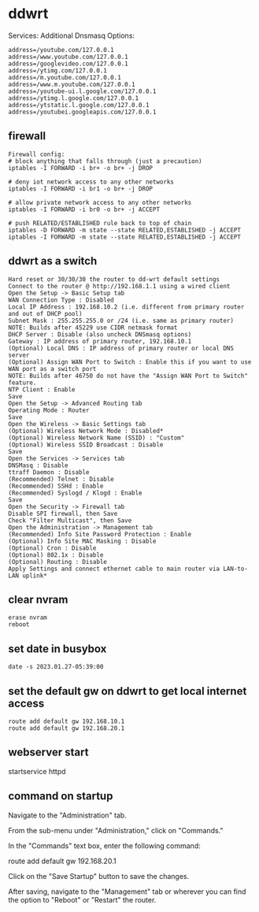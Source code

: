 # ddwrt

Services:
Additional Dnsmasq Options:

```
address=/youtube.com/127.0.0.1
address=/www.youtube.com/127.0.0.1
address=/googlevideo.com/127.0.0.1
address=/ytimg.com/127.0.0.1
address=/m.youtube.com/127.0.0.1
address=/www.m.youtube.com/127.0.0.1
address=/youtube-ui.l.google.com/127.0.0.1
address=/ytimg.l.google.com/127.0.0.1
address=/ytstatic.l.google.com/127.0.0.1
address=/youtubei.googleapis.com/127.0.0.1
```

## firewall
```
Firewall config:
# block anything that falls through (just a precaution)
iptables -I FORWARD -i br+ -o br+ -j DROP

# deny iot network access to any other networks
iptables -I FORWARD -i br1 -o br+ -j DROP

# allow private network access to any other networks
iptables -I FORWARD -i br0 -o br+ -j ACCEPT

# push RELATED/ESTABLISHED rule back to top of chain
iptables -D FORWARD -m state --state RELATED,ESTABLISHED -j ACCEPT
iptables -I FORWARD -m state --state RELATED,ESTABLISHED -j ACCEPT
```


## ddwrt as a switch
```
Hard reset or 30/30/30 the router to dd-wrt default settings
Connect to the router @ http://192.168.1.1 using a wired client
Open the Setup -> Basic Setup tab
WAN Connection Type : Disabled
Local IP Address : 192.168.10.2 (i.e. different from primary router and out of DHCP pool)
Subnet Mask : 255.255.255.0 or /24 (i.e. same as primary router)
NOTE: Builds after 45229 use CIDR netmask format
DHCP Server : Disable (also uncheck DNSmasq options)
Gateway : IP address of primary router, 192.168.10.1
(Optional) Local DNS : IP address of primary router or local DNS server
(Optional) Assign WAN Port to Switch : Enable this if you want to use WAN port as a switch port
NOTE: Builds after 46750 do not have the "Assign WAN Port to Switch" feature.
NTP Client : Enable
Save
Open the Setup -> Advanced Routing tab
Operating Mode : Router
Save
Open the Wireless -> Basic Settings tab
(Optional) Wireless Network Mode : Disabled*
(Optional) Wireless Network Name (SSID) : "Custom"
(Optional) Wireless SSID Broadcast : Disable
Save
Open the Services -> Services tab
DNSMasq : Disable
ttraff Daemon : Disable
(Recommended) Telnet : Disable
(Recommended) SSHd : Enable
(Recommended) Syslogd / Klogd : Enable
Save
Open the Security -> Firewall tab
Disable SPI firewall, then Save
Check "Filter Multicast", then Save
Open the Administration -> Management tab
(Recommended) Info Site Password Protection : Enable
(Optional) Info Site MAC Masking : Disable
(Optional) Cron : Disable
(Optional) 802.1x : Disable
(Optional) Routing : Disable
Apply Settings and connect ethernet cable to main router via LAN-to-LAN uplink*
```

## clear nvram
```
erase nvram
reboot
```

## set date in busybox
```
date -s 2023.01.27-05:39:00
```

## set the default gw on ddwrt to get local internet access
```
route add default gw 192.168.10.1
route add default gw 192.168.20.1
```

## webserver start
startservice httpd



## command on startup
Navigate to the "Administration" tab.

From the sub-menu under "Administration," click on "Commands."

In the "Commands" text box, enter the following command:

route add default gw 192.168.20.1

Click on the "Save Startup" button to save the changes.

After saving, navigate to the "Management" tab or wherever you can find the option to "Reboot" or "Restart" the router.
